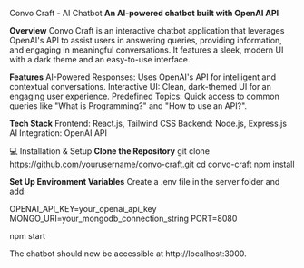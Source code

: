 Convo Craft - AI Chatbot
**An AI-powered chatbot built with OpenAI API**

**Overview**
Convo Craft is an interactive chatbot application that leverages OpenAI's API to assist users in answering queries, providing information, and engaging in meaningful conversations. 
It features a sleek, modern UI with a dark theme and an easy-to-use interface.

**Features**
AI-Powered Responses: Uses OpenAI's API for intelligent and contextual conversations.
Interactive UI: Clean, dark-themed UI for an engaging user experience.
Predefined Topics: Quick access to common queries like "What is Programming?" and "How to use an API?".

**Tech Stack**
Frontend: React.js, Tailwind CSS
Backend: Node.js, Express.js
AI Integration: OpenAI API

💻 Installation & Setup
**Clone the Repository**
git clone https://github.com/yourusername/convo-craft.git
cd convo-craft
npm install

**Set Up Environment Variables**
Create a .env file in the server folder and add:

OPENAI_API_KEY=your_openai_api_key
MONGO_URI=your_mongodb_connection_string
PORT=8080

npm start

The chatbot should now be accessible at http://localhost:3000.
